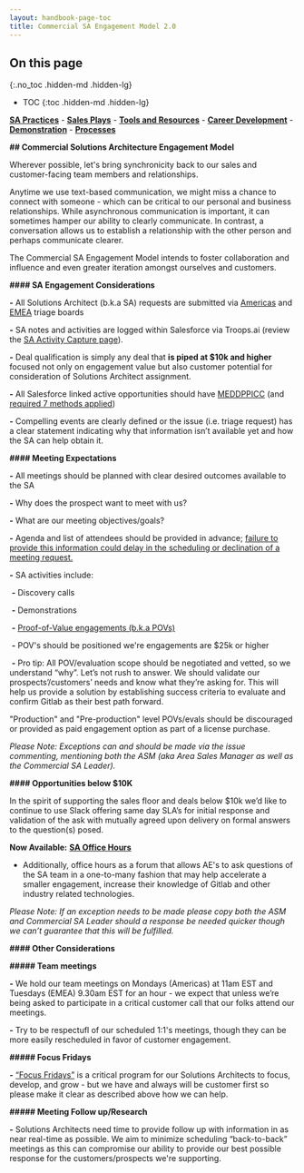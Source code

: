 ```yaml
---
layout: handbook-page-toc
title: Commercial SA Engagement Model 2.0
---
```

## On this page
{:.no_toc .hidden-md .hidden-lg}

- TOC
{:toc .hidden-md .hidden-lg}

[**SA Practices**](/handbook/customer-success/solutions-architects/sa-practices) - [**Sales Plays**](/handbook/customer-success/solutions-architects/sales-plays) - [**Tools and Resources**](/handbook/customer-success/solutions-architects/tools-and-resources) - [**Career Development**](/handbook/customer-success/solutions-architects/career-development) - [**Demonstration**](/handbook/customer-success/solutions-architects/demonstrations) - [**Processes**](/handbook/customer-success/solutions-architects/processes)



**## Commercial Solutions Architecture Engagement Model**

Wherever possible, let's bring synchronicity back to our sales and customer-facing team members and relationships.

Anytime we use text-based communication, we might miss a chance to connect with someone - which can be critical to our personal and business relationships. While asynchronous communication is important, it can sometimes hamper our ability to clearly communicate. In contrast, a conversation allows us to establish a relationship with the other person and perhaps communicate clearer.

The Commercial SA Engagement Model intends to foster collaboration and influence and even greater iteration amongst ourselves and customers.



**#### SA Engagement Considerations**

**-** All Solutions Architect (b.k.a SA) requests are submitted via [Americas](https://gitlab.com/gitlab-com/customer-success/sa-triage-boards/commercial-triage/-/boards/1006966#) and [EMEA](https://gitlab.com/gitlab-com/customer-success/sa-triage-boards/emea-commercial-triage/-/boards/1371455)  triage boards

**-** SA notes and activities are logged within Salesforce via Troops.ai (review the [SA Activity Capture page](https://about.gitlab.com/handbook/customer-success/solutions-architects/processes/activity-capture/)).

**-** Deal qualification is simply any deal that **is piped at $10k and higher** focused not only on engagement value but also customer potential for consideration of Solutions Architect assignment.

**-** All Salesforce linked active opportunities should have [MEDDPPICC](https://about.gitlab.com/handbook/sales/meddppicc/) (and [required 7 methods applied](https://about.gitlab.com/handbook/sales/commercial/#required-7))

**-** Compelling events are clearly defined or the issue (i.e. triage request) has a clear statement indicating why that information isn’t available yet and how the SA can help obtain it.



**#### Meeting Expectations**

**-** All meetings should be planned with clear desired outcomes available to the SA

  **-** Why does the prospect want to meet with us?

  **-** What are our meeting objectives/goals?

  **-** Agenda and list of attendees should be provided in advance; <u>failure to provide this information could delay in the scheduling or declination of a meeting request.</u>

  **-** SA activities include:

​    **-** Discovery calls

​    **-** Demonstrations

​    **-** [Proof-of-Value engagements (b.k.a POVs)](https://about.gitlab.com/handbook/sales/POV/#pov-best-practices) 

​      **-** POV's  should  be positioned we're engagements are $25k or higher

​      **-** Pro tip: All POV/evaluation scope should be negotiated and vetted, so we understand “why”. Let’s not rush to answer.  We should validate our prospects’/customers’ needs and know what they’re asking for. This will help us provide a solution by establishing success criteria to evaluate and confirm Gitlab as their best path forward.

"Production" and "Pre-production" level POVs/evals should be discouraged or provided as paid engagement option as part of a license purchase.



*Please Note: Exceptions can and should be made via the issue commenting, mentioning both the ASM (aka Area Sales Manager as well as the Commercial SA Leader).*



**#### Opportunities below $10K**

In the spirit of supporting the sales floor and deals below $10k we’d like to continue to use Slack offering same day SLA’s for initial response and validation of the ask with mutually agreed upon delivery on formal answers to the question(s) posed.

**Now Available:** **[SA Office Hours](https://gitlab.com/gitlab-com/customer-success/solutions-architecture-leaders/sa-initiatives/-/issues/33)** 

- Additionally, office hours as a forum that allows AE's to ask questions of the SA team in a one-to-many fashion that may help accelerate a smaller engagement, increase their knowledge of Gitlab and other industry related technologies.



*Please Note: If an exception needs to be made please copy both the ASM and Commercial SA Leader should a response be needed quicker though we can’t guarantee that this will be fulfilled.*



**#### Other Considerations**



**##### Team meetings** 

**-** We hold our team meetings on Mondays (Americas) at 11am EST and Tuesdays (EMEA) 9.30am EST for an hour - we expect that unless we’re being asked to participate in a critical customer call that our folks attend our meetings. 

**-** Try to be respectufl of our scheduled 1:1's meetings, though they can be more easily rescheduled in favor of customer engagement.



**##### Focus Fridays** 

**-**  [“Focus Fridays”](https://about.gitlab.com/handbook/communication/#focus-fridays) is a critical program for our Solutions Architects to focus, develop, and grow - but we have and always will be customer first so please make it clear as described above how we can help.



**##### Meeting Follow up/Research** 

**-** Solutions Architects need time to provide follow up with information in as near real-time as possible. We aim to minimize scheduling “back-to-back” meetings as this can compromise our ability to provide our best possible response for the customers/prospects we're supporting.
